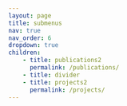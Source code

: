 ```yaml
---
layout: page
title: submenus
nav: true
nav_order: 6
dropdown: true
children: 
    - title: publications2
      permalink: /publications/
    - title: divider
    - title: projects2
      permalink: /projects/
---
```


